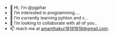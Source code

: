 - 👋 Hi, I’m @ygphar
- 👀 I’m interested in programming....
- 🌱 I’m currently learning pyhton and c...
- 💞️ I’m looking to collaborate with all of you..
- 📫 reach me at amanthakur18181818@gmail.com.

<!---
ygphar/ygphar is a ✨ special ✨ repository because its `README.md` (this file) appears on your GitHub profile.
You can click the Preview link to take a look at your changes.
--->
